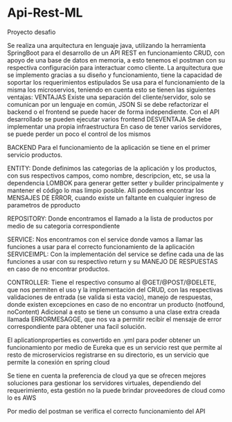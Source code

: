# Api-Rest-ML
Proyecto desafio


Se realiza una arquitectura en lenguaje java, utilizando la herramienta SpringBoot para el desarrollo de un API REST en funcionamiento CRUD, con apoyo de una base de datos en memoria, a esto tenemos el postman con su respectiva configuración para interactuar como cliente.
La arquitectura que se implemento gracias a su diseño y funcionamiento, tiene la capacidad de soportar los requerimientos estipulados
Se usa para el funcionamiento de la misma los microservios, teniendo en cuenta esto se tienen las siguientes ventajas: 
VENTAJAS
Existe una separación del cliente/servidor, solo se comunican por un lenguaje en común, JSON
Si se debe refactorizar el backend o el frontend se puede hacer de forma independiente.
Con el API desarrollado se pueden ejecutar varios frontend
DESVENTAJA
Se debe implementar una propia infraestructura
En caso de tener varios servidores, se puede perder un poco el control de los mismos

BACKEND 
Para el funcionamiento de la aplicación se tiene en el primer servicio productos.

ENTITY: Donde definimos las categorias de la aplicación y los productos, con sus respectivos campos, como nombre, descripcion, etc, se usa la dependencia LOMBOK para generar getter setter y builder principalmente y mantener el código lo mas limpio posible. Alli podemos encontrar los MENSAJES DE ERROR, cuando existe un faltante en cualquier ingreso de parametros de pproducto

REPOSITORY: Donde encontramos el llamado a la lista de productos por medio de su categoria correspondiente

SERVICE: Nos encontramos con el service donde vamos a llamar las funciones a usar para el correcto funcionamiento de la aplicación
SERVICEIMPL: Con la implementación del service se define cada una de las funciones a usar con su respectivo return y su MANEJO DE RESPUESTAS en caso de no encontrar productos.

CONTROLLER: Tiene el respectivo consumo al @GET/@POST/@DELETE, que nos permiten el uso y la implementación del CRUD, con las respectivas validaciones de entrada (se valida si esta vacio), manejo de respuestas, donde existen excepciones en caso de no encontrar un producto (notfound, noContent)
Adicional a esto se tiene un consumo a una clase extra creada llamada ERRORMESAGGE, que nos va a permitir recibir el mensaje de error correspondiente para obtener una facil solución.

El aplicationproperties es convertido en .yml para poder obtener un funcionamiento por medio de Eureka que es un servicio rest que permite al resto de microservicios registrarse en su directorio, es un servicio que permite la conexión en spring cloud

Se tiene en cuenta la preferencia de cloud ya que se ofrecen mejores soluciones para gestionar los servidores virtuales, dependiendo del requerimiento, esta gestión no la puede brindar proveedores de cloud como lo es AWS

Por medio del postman se verifica el correcto funcionamiento del API

